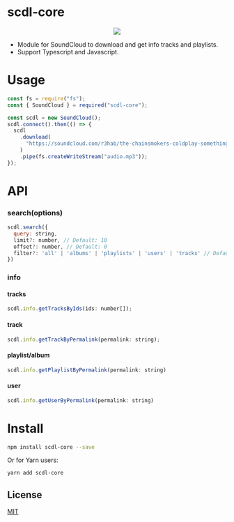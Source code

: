 # scdl-core

<p align="center">
  <img src="https://raw.githubusercontent.com/misa198/scdl-core/master/docs/images/sc-logo.png">
</p>

- Module for SoundCloud to download and get info tracks and playlists.
- Support Typescript and Javascript.

# Usage

```js
const fs = require("fs");
const { SoundCloud } = required("scdl-core");

const scdl = new SoundCloud();
scdl.connect().then(() => {
  scdl
    .download(
      "https://soundcloud.com/r3hab/the-chainsmokers-coldplay-something-just-like-this-r3hab-remix"
    )
    .pipe(fs.createWriteStream("audio.mp3"));
});
```

# API

### search(options)

```js
scdl.search({
  query: string,
  limit?: number, // Default: 10
  offset?: number, // Default: 0
  filter?: 'all' | 'albums' | 'playlists' | 'users' | 'tracks' // Default: "all"
})
```

### info

#### tracks

```js
scdl.info.getTracksByIds(ids: number[]);
```

#### track

```js
scdl.info.getTrackByPermalink(permalink: string);
```

#### playlist/album

```js
scdl.info.getPlaylistByPermalink(permalink: string)
```

#### user

```js
scdl.info.getUserByPermalink(permalink: string)
```

# Install

```bash
npm install scdl-core --save
```

Or for Yarn users:

```bash
yarn add scdl-core
```

## License

[MIT](https://choosealicense.com/licenses/mit/)
